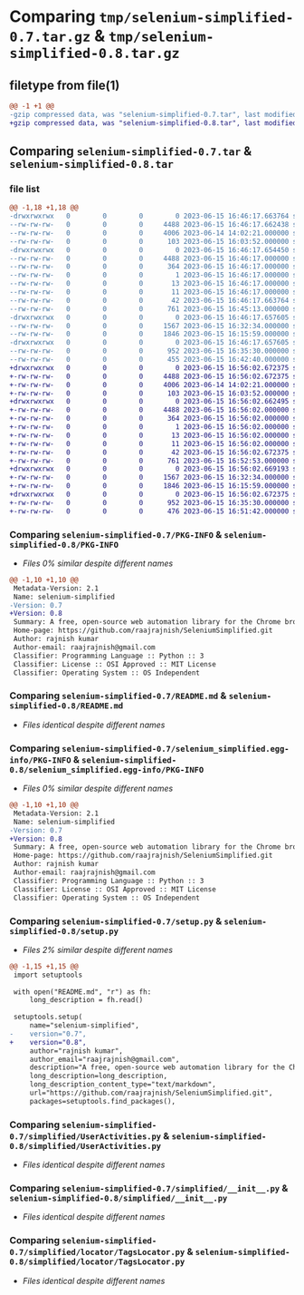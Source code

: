 # Comparing `tmp/selenium-simplified-0.7.tar.gz` & `tmp/selenium-simplified-0.8.tar.gz`

## filetype from file(1)

```diff
@@ -1 +1 @@
-gzip compressed data, was "selenium-simplified-0.7.tar", last modified: Thu Jun 15 16:46:17 2023, max compression
+gzip compressed data, was "selenium-simplified-0.8.tar", last modified: Thu Jun 15 16:56:02 2023, max compression
```

## Comparing `selenium-simplified-0.7.tar` & `selenium-simplified-0.8.tar`

### file list

```diff
@@ -1,18 +1,18 @@
-drwxrwxrwx   0        0        0        0 2023-06-15 16:46:17.663764 selenium-simplified-0.7/
--rw-rw-rw-   0        0        0     4488 2023-06-15 16:46:17.662438 selenium-simplified-0.7/PKG-INFO
--rw-rw-rw-   0        0        0     4006 2023-06-14 14:02:21.000000 selenium-simplified-0.7/README.md
--rw-rw-rw-   0        0        0      103 2023-06-15 16:03:52.000000 selenium-simplified-0.7/pyproject.toml
-drwxrwxrwx   0        0        0        0 2023-06-15 16:46:17.654450 selenium-simplified-0.7/selenium_simplified.egg-info/
--rw-rw-rw-   0        0        0     4488 2023-06-15 16:46:17.000000 selenium-simplified-0.7/selenium_simplified.egg-info/PKG-INFO
--rw-rw-rw-   0        0        0      364 2023-06-15 16:46:17.000000 selenium-simplified-0.7/selenium_simplified.egg-info/SOURCES.txt
--rw-rw-rw-   0        0        0        1 2023-06-15 16:46:17.000000 selenium-simplified-0.7/selenium_simplified.egg-info/dependency_links.txt
--rw-rw-rw-   0        0        0       13 2023-06-15 16:46:17.000000 selenium-simplified-0.7/selenium_simplified.egg-info/requires.txt
--rw-rw-rw-   0        0        0       11 2023-06-15 16:46:17.000000 selenium-simplified-0.7/selenium_simplified.egg-info/top_level.txt
--rw-rw-rw-   0        0        0       42 2023-06-15 16:46:17.663764 selenium-simplified-0.7/setup.cfg
--rw-rw-rw-   0        0        0      761 2023-06-15 16:45:13.000000 selenium-simplified-0.7/setup.py
-drwxrwxrwx   0        0        0        0 2023-06-15 16:46:17.657605 selenium-simplified-0.7/simplified/
--rw-rw-rw-   0        0        0     1567 2023-06-15 16:32:34.000000 selenium-simplified-0.7/simplified/UserActivities.py
--rw-rw-rw-   0        0        0     1846 2023-06-15 16:15:59.000000 selenium-simplified-0.7/simplified/__init__.py
-drwxrwxrwx   0        0        0        0 2023-06-15 16:46:17.657605 selenium-simplified-0.7/simplified/locator/
--rw-rw-rw-   0        0        0      952 2023-06-15 16:35:30.000000 selenium-simplified-0.7/simplified/locator/TagsLocator.py
--rw-rw-rw-   0        0        0      455 2023-06-15 16:42:40.000000 selenium-simplified-0.7/simplified/locator/__init__.py
+drwxrwxrwx   0        0        0        0 2023-06-15 16:56:02.672375 selenium-simplified-0.8/
+-rw-rw-rw-   0        0        0     4488 2023-06-15 16:56:02.672375 selenium-simplified-0.8/PKG-INFO
+-rw-rw-rw-   0        0        0     4006 2023-06-14 14:02:21.000000 selenium-simplified-0.8/README.md
+-rw-rw-rw-   0        0        0      103 2023-06-15 16:03:52.000000 selenium-simplified-0.8/pyproject.toml
+drwxrwxrwx   0        0        0        0 2023-06-15 16:56:02.662495 selenium-simplified-0.8/selenium_simplified.egg-info/
+-rw-rw-rw-   0        0        0     4488 2023-06-15 16:56:02.000000 selenium-simplified-0.8/selenium_simplified.egg-info/PKG-INFO
+-rw-rw-rw-   0        0        0      364 2023-06-15 16:56:02.000000 selenium-simplified-0.8/selenium_simplified.egg-info/SOURCES.txt
+-rw-rw-rw-   0        0        0        1 2023-06-15 16:56:02.000000 selenium-simplified-0.8/selenium_simplified.egg-info/dependency_links.txt
+-rw-rw-rw-   0        0        0       13 2023-06-15 16:56:02.000000 selenium-simplified-0.8/selenium_simplified.egg-info/requires.txt
+-rw-rw-rw-   0        0        0       11 2023-06-15 16:56:02.000000 selenium-simplified-0.8/selenium_simplified.egg-info/top_level.txt
+-rw-rw-rw-   0        0        0       42 2023-06-15 16:56:02.672375 selenium-simplified-0.8/setup.cfg
+-rw-rw-rw-   0        0        0      761 2023-06-15 16:52:53.000000 selenium-simplified-0.8/setup.py
+drwxrwxrwx   0        0        0        0 2023-06-15 16:56:02.669193 selenium-simplified-0.8/simplified/
+-rw-rw-rw-   0        0        0     1567 2023-06-15 16:32:34.000000 selenium-simplified-0.8/simplified/UserActivities.py
+-rw-rw-rw-   0        0        0     1846 2023-06-15 16:15:59.000000 selenium-simplified-0.8/simplified/__init__.py
+drwxrwxrwx   0        0        0        0 2023-06-15 16:56:02.672375 selenium-simplified-0.8/simplified/locator/
+-rw-rw-rw-   0        0        0      952 2023-06-15 16:35:30.000000 selenium-simplified-0.8/simplified/locator/TagsLocator.py
+-rw-rw-rw-   0        0        0      476 2023-06-15 16:51:42.000000 selenium-simplified-0.8/simplified/locator/__init__.py
```

### Comparing `selenium-simplified-0.7/PKG-INFO` & `selenium-simplified-0.8/PKG-INFO`

 * *Files 0% similar despite different names*

```diff
@@ -1,10 +1,10 @@
 Metadata-Version: 2.1
 Name: selenium-simplified
-Version: 0.7
+Version: 0.8
 Summary: A free, open-source web automation library for the Chrome browser using Selenium Python
 Home-page: https://github.com/raajrajnish/SeleniumSimplified.git
 Author: rajnish kumar
 Author-email: raajrajnish@gmail.com
 Classifier: Programming Language :: Python :: 3
 Classifier: License :: OSI Approved :: MIT License
 Classifier: Operating System :: OS Independent
```

### Comparing `selenium-simplified-0.7/README.md` & `selenium-simplified-0.8/README.md`

 * *Files identical despite different names*

### Comparing `selenium-simplified-0.7/selenium_simplified.egg-info/PKG-INFO` & `selenium-simplified-0.8/selenium_simplified.egg-info/PKG-INFO`

 * *Files 0% similar despite different names*

```diff
@@ -1,10 +1,10 @@
 Metadata-Version: 2.1
 Name: selenium-simplified
-Version: 0.7
+Version: 0.8
 Summary: A free, open-source web automation library for the Chrome browser using Selenium Python
 Home-page: https://github.com/raajrajnish/SeleniumSimplified.git
 Author: rajnish kumar
 Author-email: raajrajnish@gmail.com
 Classifier: Programming Language :: Python :: 3
 Classifier: License :: OSI Approved :: MIT License
 Classifier: Operating System :: OS Independent
```

### Comparing `selenium-simplified-0.7/setup.py` & `selenium-simplified-0.8/setup.py`

 * *Files 2% similar despite different names*

```diff
@@ -1,15 +1,15 @@
 import setuptools
 
 with open("README.md", "r") as fh:
     long_description = fh.read()
 
 setuptools.setup(
     name="selenium-simplified",
-    version="0.7",
+    version="0.8",
     author="rajnish kumar",
     author_email="raajrajnish@gmail.com",
     description="A free, open-source web automation library for the Chrome browser using Selenium Python",
     long_description=long_description,
     long_description_content_type="text/markdown",
     url="https://github.com/raajrajnish/SeleniumSimplified.git",
     packages=setuptools.find_packages(),
```

### Comparing `selenium-simplified-0.7/simplified/UserActivities.py` & `selenium-simplified-0.8/simplified/UserActivities.py`

 * *Files identical despite different names*

### Comparing `selenium-simplified-0.7/simplified/__init__.py` & `selenium-simplified-0.8/simplified/__init__.py`

 * *Files identical despite different names*

### Comparing `selenium-simplified-0.7/simplified/locator/TagsLocator.py` & `selenium-simplified-0.8/simplified/locator/TagsLocator.py`

 * *Files identical despite different names*

